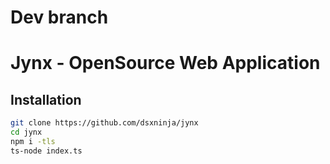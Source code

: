 # Dev branch

# Jynx - OpenSource Web Application

## Installation

```bash
git clone https://github.com/dsxninja/jynx
cd jynx
npm i -tls
ts-node index.ts
```